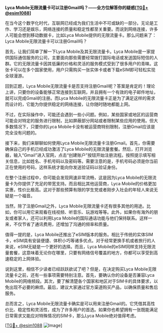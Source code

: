 **Lyca Mobile无限流量卡可以注册Gmail吗？——全方位解答你的疑惑[[TG💪+ @esim1088](https://t.me/s/esim1088)]**

在当今这个数字化时代，互联网已经成为我们生活中不可或缺的一部分。无论是工作、学习还是娱乐，网络连接的质量和稳定性都至关重要。而说到网络连接，许多人可能会想到移动数据卡，比如Lyca Mobile提供的无限流量卡。那么问题来了：Lyca Mobile无限流量卡可以注册Gmail吗？

首先，让我们简单了解一下Lyca Mobile及其无限流量卡。Lyca Mobile是一家提供国际通信服务的公司，主要面向那些需要经常拨打国际电话或发送国际短信的人群。它的无限流量卡因其低廉的价格和灵活的服务模式受到了很多用户的青睐。这张卡可以在多个国家使用，用户只需购买一张实体卡或者下载eSIM即可轻松实现全球漫游。

回到正题，Lyca Mobile无限流量卡是否支持注册Gmail呢？答案是肯定的！理论上讲，只要你的设备能够正常连接到互联网，并且拥有一个有效的电子邮件地址，就可以完成Gmail的注册。而Lyca Mobile的无限流量卡正是为了满足这样的需求而设计的，它能为你提供稳定的网络连接，让你随时随地都能上网。

不过，在实际操作中，可能还会遇到一些小问题。例如，某些国家或地区的运营商可能会对特定的服务进行限制，比如屏蔽部分网站或者限制某些应用的使用。但大多数情况下，只要你的Lyca Mobile卡没有被运营商特别限制，注册Gmail应该是完全没有问题的。

接下来，我们来聊聊如何使用Lyca Mobile无限流量卡注册Gmail。首先，你需要确保自己的手机已经成功激活了Lyca Mobile的无限流量套餐。然后，打开浏览器，输入“Gmail”进入官网，点击“创建账户”按钮开始注册流程。按照提示填写相关信息，比如姓名、手机号码以及密码等。需要注意的是，手机号码必须是你当前正在使用的号码，这样系统才能向你发送验证码以验证身份。

在整个注册过程中，你可能会发现网速非常流畅，这是因为Lyca Mobile的无限流量卡为你提供了充足的带宽支持。而且相比其他运营商，Lyca Mobile的价格更加实惠，性价比极高。这对于那些预算有限的学生党或者刚步入社会的年轻人来说无疑是一个福音。

当然，除了注册Gmail之外，Lyca Mobile无限流量卡还有很多其他的用途。比如，你可以用它来观看在线视频、听音乐、玩游戏等等。此外，如果你有海外的朋友或者家人，还可以利用Lyca Mobile的国际通话功能与他们保持联系。这样一来，不仅节省了通讯费用，还增加了沟通的频率和质量。

值得一提的是，Lyca Mobile还推出了eSIM版本的服务。相比于传统的实体SIM卡，eSIM具有安装便捷、体积小巧等诸多优点。对于经常更换手机或者旅行的人来说，eSIM无疑是一个更好的选择。而且，Lyca Mobile的eSIM同样支持无限流量套餐，这意味着无论你在哪里，只要有网络信号覆盖的地方，你都可以享受到高速稳定的上网体验。

说到这里，相信不少读者已经跃跃欲试了吧？但是，在决定购买Lyca Mobile无限流量卡之前，还有一些事项需要特别注意。首先，要确认你的设备是否兼容Lyca Mobile的网络频段。其次，要了解清楚各个国家和地区对于SIM卡的具体要求，以免出现不必要的麻烦。最后，建议大家通过官方渠道购买产品，以确保质量和售后服务。

总而言之，Lyca Mobile无限流量卡确实是可以用来注册Gmail的。它凭借其高性价比、稳定性和灵活性，成为了许多用户的首选。如果你也希望拥有一张既能满足日常需求又能应对特殊情况的SIM卡，那么Lyca Mobile绝对值得考虑。

[[TG💪+ @esim1088](https://t.me/s/esim1088) ![Image](https://i.postimg.cc/4NQfJmqS/Snipaste-2025-05-13-00-14-12.png)]